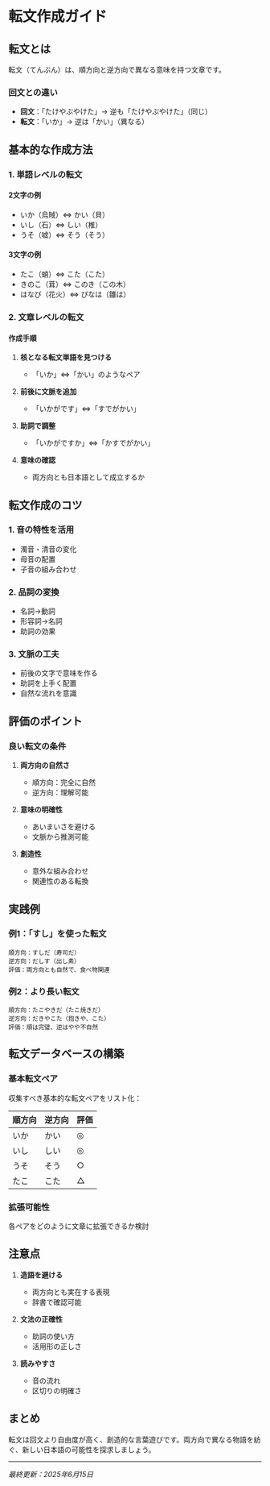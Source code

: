 # 転文作成ガイド

## 転文とは

転文（てんぶん）は、順方向と逆方向で異なる意味を持つ文章です。

### 回文との違い
- **回文**：「たけやぶやけた」→ 逆も「たけやぶやけた」（同じ）
- **転文**：「いか」→ 逆は「かい」（異なる）

## 基本的な作成方法

### 1. 単語レベルの転文

#### 2文字の例
- いか（烏賊）⇔ かい（貝）
- いし（石）⇔ しい（椎）
- うそ（嘘）⇔ そう（そう）

#### 3文字の例
- たこ（蛸）⇔ こた（こた）
- きのこ（茸）⇔ このき（この木）
- はなび（花火）⇔ びなは（雛は）

### 2. 文章レベルの転文

#### 作成手順
1. **核となる転文単語を見つける**
   - 「いか」⇔「かい」のようなペア

2. **前後に文脈を追加**
   - 「いかがです」⇔「すでがかい」

3. **助詞で調整**
   - 「いかがですか」⇔「かすでがかい」

4. **意味の確認**
   - 両方向とも日本語として成立するか

## 転文作成のコツ

### 1. 音の特性を活用
- 濁音・清音の変化
- 母音の配置
- 子音の組み合わせ

### 2. 品詞の変換
- 名詞→動詞
- 形容詞→名詞
- 助詞の効果

### 3. 文脈の工夫
- 前後の文字で意味を作る
- 助詞を上手く配置
- 自然な流れを意識

## 評価のポイント

### 良い転文の条件
1. **両方向の自然さ**
   - 順方向：完全に自然
   - 逆方向：理解可能

2. **意味の明確性**
   - あいまいさを避ける
   - 文脈から推測可能

3. **創造性**
   - 意外な組み合わせ
   - 関連性のある転換

## 実践例

### 例1：「すし」を使った転文
```
順方向：すしだ（寿司だ）
逆方向：だしす（出し素）
評価：両方向とも自然で、食べ物関連
```

### 例2：より長い転文
```
順方向：たこやきだ（たこ焼きだ）
逆方向：だきやこた（抱きや、こた）
評価：順は完璧、逆はやや不自然
```

## 転文データベースの構築

### 基本転文ペア
収集すべき基本的な転文ペアをリスト化：

| 順方向 | 逆方向 | 評価 |
|--------|--------|------|
| いか | かい | ◎ |
| いし | しい | ◎ |
| うそ | そう | ○ |
| たこ | こた | △ |

### 拡張可能性
各ペアをどのように文章に拡張できるか検討

## 注意点

1. **造語を避ける**
   - 両方向とも実在する表現
   - 辞書で確認可能

2. **文法の正確性**
   - 助詞の使い方
   - 活用形の正しさ

3. **読みやすさ**
   - 音の流れ
   - 区切りの明確さ

## まとめ

転文は回文より自由度が高く、創造的な言葉遊びです。両方向で異なる物語を紡ぐ、新しい日本語の可能性を探求しましょう。

---
*最終更新：2025年6月15日*